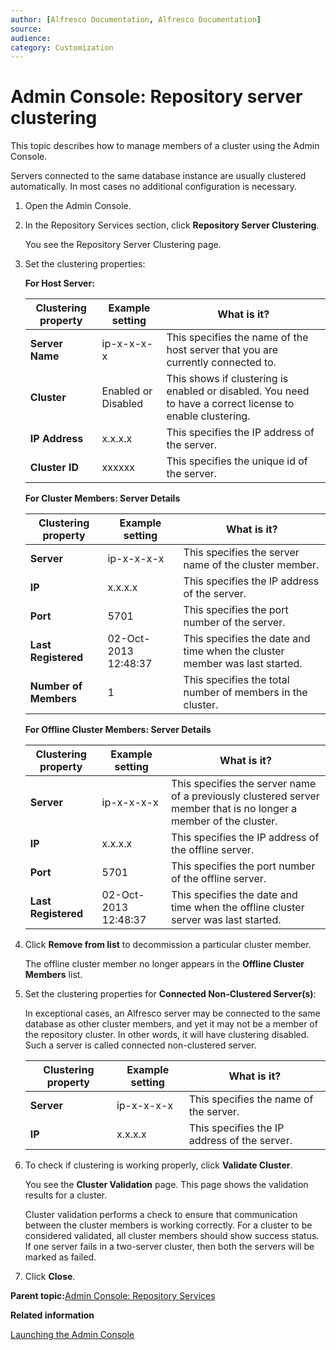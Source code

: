 ```yaml
---
author: [Alfresco Documentation, Alfresco Documentation]
source: 
audience: 
category: Customization
---
```


# Admin Console: Repository server clustering

This topic describes how to manage members of a cluster using the Admin Console.

Servers connected to the same database instance are usually clustered automatically. In most cases no additional configuration is necessary.

1.  Open the Admin Console.

2.  In the Repository Services section, click **Repository Server Clustering**.

    You see the Repository Server Clustering page.

3.  Set the clustering properties:

    **For Host Server:**

    |Clustering property|Example setting|What is it?|
    |-------------------|---------------|-----------|
    |**Server Name**|ip-x-x-x-x|This specifies the name of the host server that you are currently connected to.|
    |**Cluster**|Enabled or Disabled|This shows if clustering is enabled or disabled. You need to have a correct license to enable clustering.|
    |**IP Address**|x.x.x.x|This specifies the IP address of the server.|
    |**Cluster ID**|xxxxxx|This specifies the unique id of the server.|

    **For Cluster Members: Server Details**

    |Clustering property|Example setting|What is it?|
    |-------------------|---------------|-----------|
    |**Server**|ip-x-x-x-x|This specifies the server name of the cluster member.|
    |**IP**|x.x.x.x|This specifies the IP address of the server.|
    |**Port**|5701|This specifies the port number of the server.|
    |**Last Registered**|02-Oct-2013 12:48:37|This specifies the date and time when the cluster member was last started.|
    |**Number of Members**|1|This specifies the total number of members in the cluster.|

    **For Offline Cluster Members: Server Details**

    |Clustering property|Example setting|What is it?|
    |-------------------|---------------|-----------|
    |**Server**|ip-x-x-x-x|This specifies the server name of a previously clustered server member that is no longer a member of the cluster.|
    |**IP**|x.x.x.x|This specifies the IP address of the offline server.|
    |**Port**|5701|This specifies the port number of the offline server.|
    |**Last Registered**|02-Oct-2013 12:48:37|This specifies the date and time when the offline cluster server was last started.|

4.  Click **Remove from list** to decommission a particular cluster member.

    The offline cluster member no longer appears in the **Offline Cluster Members** list.

5.  Set the clustering properties for **Connected Non-Clustered Server\(s\)**:

    In exceptional cases, an Alfresco server may be connected to the same database as other cluster members, and yet it may not be a member of the repository cluster. In other words, it will have clustering disabled. Such a server is called connected non-clustered server.

    |Clustering property|Example setting|What is it?|
    |-------------------|---------------|-----------|
    |**Server**|ip-x-x-x-x|This specifies the name of the server.|
    |**IP**|x.x.x.x|This specifies the IP address of the server.|

6.  To check if clustering is working properly, click **Validate Cluster**.

    You see the **Cluster Validation** page. This page shows the validation results for a cluster.

    Cluster validation performs a check to ensure that communication between the cluster members is working correctly. For a cluster to be considered validated, all cluster members should show success status. If one server fails in a two-server cluster, then both the servers will be marked as failed.

7.  Click **Close**.


**Parent topic:**[Admin Console: Repository Services](../concepts/adminconsole-reposervices.md)

**Related information**  


[Launching the Admin Console](adminconsole-open.md)

